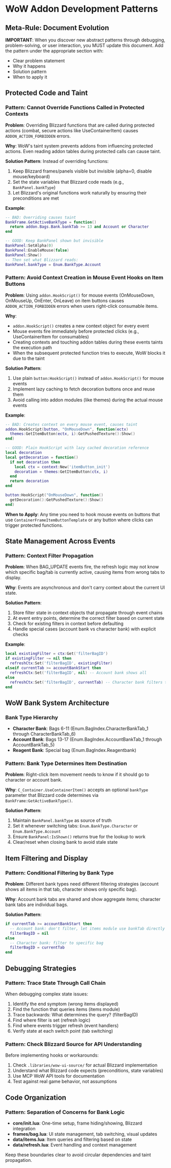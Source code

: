 # WoW Addon Development Patterns

## Meta-Rule: Document Evolution
**IMPORTANT**: When you discover new abstract patterns through debugging, problem-solving, or user interaction, you MUST update this document. Add the pattern under the appropriate section with:
- Clear problem statement
- Why it happens
- Solution pattern
- When to apply it

## Protected Code and Taint

### Pattern: Cannot Override Functions Called in Protected Contexts
**Problem**: Overriding Blizzard functions that are called during protected actions (combat, secure actions like UseContainerItem) causes `ADDON_ACTION_FORBIDDEN` errors.

**Why**: WoW's taint system prevents addons from influencing protected actions. Even reading addon tables during protected calls can cause taint.

**Solution Pattern**: Instead of overriding functions:
1. Keep Blizzard frames/panels visible but invisible (alpha=0, disable mouse/keyboard)
2. Set the state variables that Blizzard code reads (e.g., `BankPanel.bankType`)
3. Let Blizzard's original functions work naturally by ensuring their preconditions are met

**Example**:
```lua
-- BAD: Overriding causes taint
BankFrame.GetActiveBankType = function()
  return addon.Bags.Bank.bankTab >= 13 and Account or Character
end

-- GOOD: Keep BankPanel shown but invisible
BankPanel:SetAlpha(0)
BankPanel:EnableMouse(false)
BankPanel:Show()
-- Then set what Blizzard reads:
BankPanel.bankType = Enum.BankType.Account
```

### Pattern: Avoid Context Creation in Mouse Event Hooks on Item Buttons
**Problem**: Using `addon.HookScript()` for mouse events (OnMouseDown, OnMouseUp, OnEnter, OnLeave) on item buttons causes `ADDON_ACTION_FORBIDDEN` errors when users right-click consumable items.

**Why**:
- `addon.HookScript()` creates a new context object for every event
- Mouse events fire immediately before protected clicks (e.g., UseContainerItem for consumables)
- Creating contexts and touching addon tables during these events taints the execution path
- When the subsequent protected function tries to execute, WoW blocks it due to the taint

**Solution Pattern**:
1. Use plain `button:HookScript()` instead of `addon.HookScript()` for mouse events
2. Implement lazy caching to fetch decoration buttons once and reuse them
3. Avoid calling into addon modules (like themes) during the actual mouse events

**Example**:
```lua
-- BAD: Creates context on every mouse event, causes taint
addon.HookScript(button, "OnMouseDown", function(ectx)
  themes:GetItemButton(ectx, i):GetPushedTexture():Show()
end)

-- GOOD: Plain HookScript with lazy cached decoration reference
local decoration
local getDecoration = function()
  if not decoration then
    local ctx = context:New('itemButton_init')
    decoration = themes:GetItemButton(ctx, i)
  end
  return decoration
end

button:HookScript("OnMouseDown", function()
  getDecoration():GetPushedTexture():Show()
end)
```

**When to Apply**: Any time you need to hook mouse events on buttons that use `ContainerFrameItemButtonTemplate` or any button where clicks can trigger protected functions.

## State Management Across Events

### Pattern: Context Filter Propagation
**Problem**: When BAG_UPDATE events fire, the refresh logic may not know which specific bag/tab is currently active, causing items from wrong tabs to display.

**Why**: Events are asynchronous and don't carry context about the current UI state.

**Solution Pattern**:
1. Store filter state in context objects that propagate through event chains
2. At event entry points, determine the correct filter based on current state
3. Check for existing filters in context before defaulting
4. Handle special cases (account bank vs character bank) with explicit checks

**Example**:
```lua
local existingFilter = ctx:Get('filterBagID')
if existingFilter ~= nil then
  refreshCtx:Set('filterBagID', existingFilter)
elseif currentTab >= accountBankStart then
  refreshCtx:Set('filterBagID', nil) -- Account bank shows all
else
  refreshCtx:Set('filterBagID', currentTab) -- Character bank filters to tab
end
```

## WoW Bank System Architecture

### Bank Type Hierarchy
- **Character Bank**: Bags 6-11 (Enum.BagIndex.CharacterBankTab_1 through CharacterBankTab_6)
- **Account Bank**: Bags 13-17 (Enum.BagIndex.AccountBankTab_1 through AccountBankTab_5)
- **Reagent Bank**: Special bag (Enum.BagIndex.Reagentbank)

### Pattern: Bank Type Determines Item Destination
**Problem**: Right-click item movement needs to know if it should go to character or account bank.

**Why**: `C_Container.UseContainerItem()` accepts an optional `bankType` parameter that Blizzard code determines via `BankFrame:GetActiveBankType()`.

**Solution Pattern**:
1. Maintain `BankPanel.bankType` as source of truth
2. Set it whenever switching tabs: `Enum.BankType.Character` or `Enum.BankType.Account`
3. Ensure `BankPanel:IsShown()` returns true for the lookup to work
4. Clear/reset when closing bank to avoid stale state

## Item Filtering and Display

### Pattern: Conditional Filtering by Bank Type
**Problem**: Different bank types need different filtering strategies (account shows all items in that tab, character shows only specific bag).

**Why**: Account bank tabs are shared and show aggregate items; character bank tabs are individual bags.

**Solution Pattern**:
```lua
if currentTab >= accountBankStart then
  -- Account bank: don't filter, let items module use bankTab directly
  filterBagID = nil
else
  -- Character bank: filter to specific bag
  filterBagID = currentTab
end
```

## Debugging Strategies

### Pattern: Trace State Through Call Chain
When debugging complex state issues:
1. Identify the end symptom (wrong items displayed)
2. Find the function that queries items (items module)
3. Trace backwards: What determines the query? (filterBagID)
4. Find where filter is set (refresh logic)
5. Find where events trigger refresh (event handlers)
6. Verify state at each switch point (tab switching)

### Pattern: Check Blizzard Source for API Understanding
Before implementing hooks or workarounds:
1. Check `.libraries/wow-ui-source/` for actual Blizzard implementation
2. Understand what Blizzard code expects (preconditions, state variables)
3. Use MCP WoW API tools for documentation
4. Test against real game behavior, not assumptions

## Code Organization

### Pattern: Separation of Concerns for Bank Logic
- **core/init.lua**: One-time setup, frame hiding/showing, Blizzard integration
- **frames/bag.lua**: UI state management, tab switching, visual updates
- **data/items.lua**: Item queries and filtering based on state
- **data/refresh.lua**: Event handling and context management

Keep these boundaries clear to avoid circular dependencies and taint propagation.
